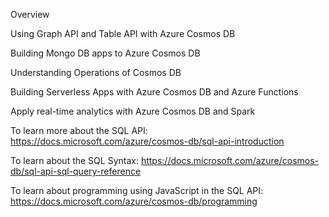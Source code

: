 Overview

Using Graph API and Table API with Azure Cosmos DB


Building Mongo DB apps to Azure Cosmos DB


Understanding Operations of Cosmos DB 


Building Serverless Apps with Azure Cosmos DB and Azure Functions


Apply real-time analytics with Azure Cosmos DB and Spark



To learn more about the SQL API: https://docs.microsoft.com/azure/cosmos-db/sql-api-introduction

To learn about the SQL Syntax: https://docs.microsoft.com/azure/cosmos-db/sql-api-sql-query-reference

To learn about programming using JavaScript in the SQL API: https://docs.microsoft.com/azure/cosmos-db/programming
